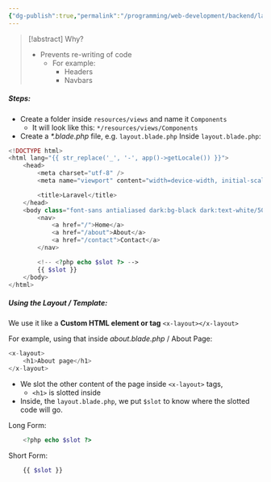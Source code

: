```yaml
---
{"dg-publish":true,"permalink":"/programming/web-development/backend/laravel/01-introduction/02-layout/","tags":["programming","Laravel","PHP","layout"],"created":"2025-01-17T13:59:24.086+08:00"}
---
```



> [!abstract] Why?
> - Prevents re-writing of code
> 	- For example:
> 		- Headers
> 		- Navbars

##### Steps:
- Create a folder inside `resources/views` and name it `Components`
	- It will look like this: `*/resources/views/Components`
- Create a _*.blade.php_ file, e.g. `layout.blade.php`
Inside `layout.blade.php`:
```php
<!DOCTYPE html>
<html lang="{{ str_replace('_', '-', app()->getLocale()) }}">
    <head>
        <meta charset="utf-8" />
        <meta name="viewport" content="width=device-width, initial-scale=1" />

        <title>Laravel</title>
    </head>
    <body class="font-sans antialiased dark:bg-black dark:text-white/50">
        <nav>
            <a href="/">Home</a>
            <a href="/about">About</a>
            <a href="/contact">Contact</a>
        </nav>

        <!-- <?php echo $slot ?> -->
        {{ $slot }}
    </body>
</html>
```

##### Using the Layout / Template:
We use it like a __Custom HTML element or tag__ `<x-layout></x-layout>`

For example, using that inside _about.blade.php_ / About Page:
```php
<x-layout>
    <h1>About page</h1>
</x-layout>
```
- We slot the other content of the page inside `<x-layout>` tags,
	- `<h1>` is slotted inside
- Inside, the `layout.blade.php`, we put `$slot` to know where the slotted code will go.

Long Form:
```php
	<?php echo $slot ?>
```
Short Form:
```php
	{{ $slot }}
```
